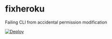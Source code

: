 # fixheroku
Failing CLI from accidental permission modification


[![Deploy](https://www.herokucdn.com/deploy/button.svg)](https://heroku.com/deploy?template=https://github.com/Sammight/fixheroku)
